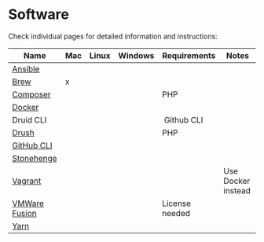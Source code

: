 # Software

Check individual pages for detailed information and instructions:

| Name | Mac | Linux | Windows| Requirements | Notes |
|------|-----|-------|--------|--------------|-------|
| [Ansible](ansible.md) | | | |
| [Brew](brew.md) | x | | |
| [Composer](composer.md) | | | | PHP |
| [Docker](docker.md) | | | |
| Druid CLI | | | | Github CLI |
| [Drush](drush.md) | | | | PHP |
| [GitHub CLI](https://cli.github.com/)
| [Stonehenge](https://github.com/druidfi/stonehenge)
| [Vagrant](vagrant.md) | | | | | Use Docker instead
| [VMWare Fusion](vmware_fusion.md) | | | | License needed |
| [Yarn](yarn.md) | | | |
